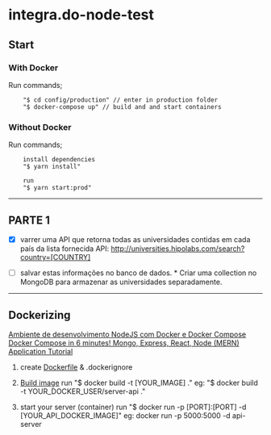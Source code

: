 # integra.do-node-test

## Start
### With Docker
Run commands;

        "$ cd config/production" // enter in production folder
        "$ docker-compose up" // build and and start containers

### Without Docker
Run commands;

        install dependencies
        "$ yarn install"

        run
        "$ yarn start:prod"

--------------------------------

## PARTE 1
- [x] varrer uma API que retorna todas as universidades contidas em cada país da lista fornecida
        API: http://universities.hipolabs.com/search?country=[COUNTRY]

- [ ] salvar estas informações no banco de dados.
        * Criar uma collection no MongoDB para armazenar as universidades separadamente.

-------------------------------
## Dockerizing
[Ambiente de desenvolvimento NodeJS com Docker e Docker Compose](https://www.youtube.com/watch?v=AVNADGzXrrQ&list=PLmX5_ydv5jg-WRtaCb72IbYiuYvIacooR&index=5)
[Docker Compose in 6 minutes! Mongo, Express, React, Node (MERN) Application Tutorial](https://www.youtube.com/watch?v=0B2raYYH2fE)

1. create [Dockerfile](./Dockerfile) & .dockerignore

2. [Build image](./Makefile)
  run "$ docker build -t [YOUR_IMAGE] ."
        eg: "$ docker build -t YOUR_DOCKER_USER/server-api ."

3. start your server (container)
run "$ docker run -p [PORT]:[PORT] -d [YOUR_API_DOCKER_IMAGE]"
        eg: docker run -p 5000:5000 -d api-server